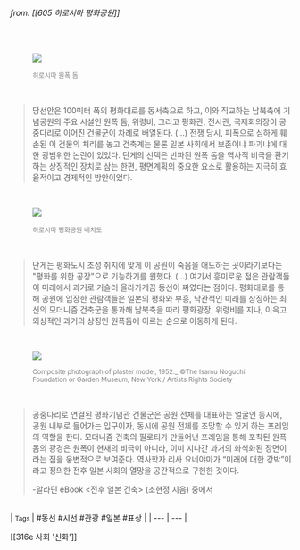 
###### from: [[605 히로시마 평화공원]]

<br/><figure>
<a href="https://dive-hiroshima.com/en/feature/world-heritage-dome/">
<img src="https://image.dive-hiroshima.com/wp-content/uploads/2022/01/f8b31aa965d7c1ffcaac380fe41e7c38-thumb-3600x2700-17655-scaled.jpg"></a>
<figcaption><font color="gray"><small>히로시마 원폭 돔</small></font></figcaption>
</figure><br/>

>당선안은 100미터 폭의 평화대로를 동서축으로 하고, 이와 직교하는 남북축에 기념공원의 주요 시설인 원폭 돔, 위령비, 그리고 평화관, 전시관, 국제회의장이 공중다리로 이어진 건물군이 차례로 배열된다. (...) 전쟁 당시, 피폭으로 심하게 훼손된 이 건물의 처리를 놓고 건축계는 물론 일본 사회에서 보존이냐 파괴냐에 대한 광범위한 논란이 있었다. 단게의 선택은 반파된 원폭 돔을 역사적 비극을 환기하는 상징적인 장치로 삼는 한편, 평면계획의 중요한 요소로 활용하는 지극히 효율적이고 경제적인 방안이었다. 

<br/><figure>
<a href="http://www.pv-hiroshima-soka.jp/en/visit/sgi-peace-tree/">
<img src="http://www.pv-hiroshima-soka.jp/content/images/5hiroshima_soka/tree_map1.png"></a>
<figcaption><font color="gray"><small>히로시마 평화공원 배치도</small></font></figcaption>
</figure><br/>

>단게는 평화도시 조성 취지에 맞게 이 공원이 죽음을 애도하는 곳이라기보다는 "평화를 위한 공장"으로 기능하기를 원했다. (...) 여기서 흥미로운 점은 관람객들이 미래에서 과거로 거슬러 올라가게끔 동선이 짜였다는 점이다. 평화대로를 통해 공원에 입장한 관람객들은 일본의 평화와 부흥, 낙관적인 미래를 상징하는 최신의 모더니즘 건축군을 통과해 남북축을 따라 평화광장, 위령비를 지나, 이윽고 외상적인 과거의 상징인 원폭돔에 이르는 순으로 이동하게 된다. 

<br/><figure>
<a href="https://shaunrandol.medium.com/the-hiroshima-memorial-that-almost-was-49c2b66516e1">
<img src="https://miro.medium.com/v2/resize:fit:1100/format:webp/1*4kOUXWzO4pN6lmnifFf3wg.jpeg"></a>
<figcaption><font color="gray"><small>Composite photograph of plaster model, 1952._ ©The Isamu Noguchi Foundation or Garden Museum, New York / Artists Rights Society</small></font></figcaption>
</figure><br/>

>공중다리로 연결된 평화기념관 건물군은 공원 전체를 대표하는 얼굴인 동시에, 공원 내부로 들어가는 입구이자, 동시에 공원 전체를 조망할 수 있게 하는 프레임의 역할을 한다. 모더니즘 건축의 필로티가 만들어낸 프레임을 통해 포착된 원폭 돔의 광경은 원폭이 현재의 비극이 아니라, 이미 지나간 과거의 화석화된 장면이라는 점을 웅변적으로 보여준다. 역사학자 리사 요네야마가 “미래에 대한 강박”이라고 정의한 전후 일본 사회의 열망을 공간적으로 구현한 것이다. 
>
>-알라딘 eBook <전후 일본 건축> (조현정 지음) 중에서 

<br/>
| <small> Tags </small> | #동선 #시선 #관광 #일본 #표상  |
| --- | --- |

[[316e 사회 '신화']]
